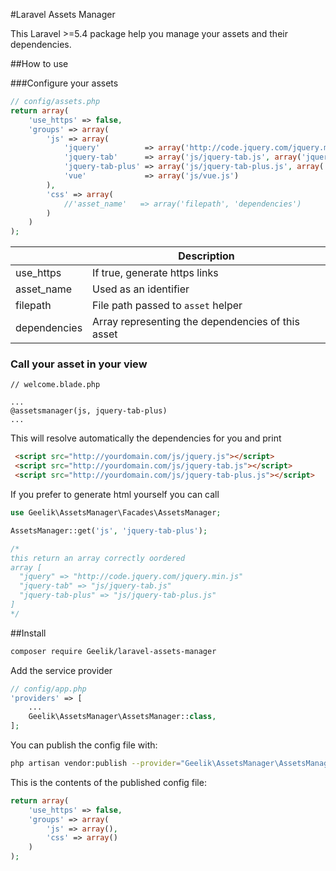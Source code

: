 #Laravel Assets Manager

This Laravel >=5.4 package help you manage your assets and their dependencies.

##How to use

###Configure your assets

```php
// config/assets.php
return array(
    'use_https' => false,
    'groups' => array(
        'js' => array(
            'jquery'          => array('http://code.jquery.com/jquery.min.js', null),
            'jquery-tab'      => array('js/jquery-tab.js', array('jquery')),
            'jquery-tab-plus' => array('js/jquery-tab-plus.js', array('jquery-tab')),
            'vue'             => array('js/vue.js')
        ),
        'css' => array(
            //'asset_name'   => array('filepath', 'dependencies')
        )
    )
);
```
|  | Description |
|------------|-----------------------|
| use_https | If true, generate https links |
| asset_name | Used as an identifier |
| filepath | File path passed to `asset` helper|
| dependencies |Array representing the dependencies of this asset|

### Call your asset in your view

```blade
// welcome.blade.php

...
@assetsmanager(js, jquery-tab-plus)
...
```

This will resolve automatically the dependencies for you and print
```html 
 <script src="http://yourdomain.com/js/jquery.js"></script>
 <script src="http://yourdomain.com/js/jquery-tab.js"></script>
 <script src="http://yourdomain.com/js/jquery-tab-plus.js"></script>
```

If you prefer to generate html yourself you can call

```php
use Geelik\AssetsManager\Facades\AssetsManager;

AssetsManager::get('js', 'jquery-tab-plus');

/*
this return an array correctly oordered
array [
  "jquery" => "http://code.jquery.com/jquery.min.js"
  "jquery-tab" => "js/jquery-tab.js"
  "jquery-tab-plus" => "js/jquery-tab-plus.js"
]
*/
```

##Install
```bash
composer require Geelik/laravel-assets-manager
```

 Add the service provider
 
```php
// config/app.php
'providers' => [
    ...
    Geelik\AssetsManager\AssetsManager::class,
];
```

You can publish the config file with:

```bash
php artisan vendor:publish --provider="Geelik\AssetsManager\AssetsManager" --tag="config"
```

This is the contents of the published config file:

```php
return array(
    'use_https' => false,
    'groups' => array(
        'js' => array(),
        'css' => array()
    )
);

```